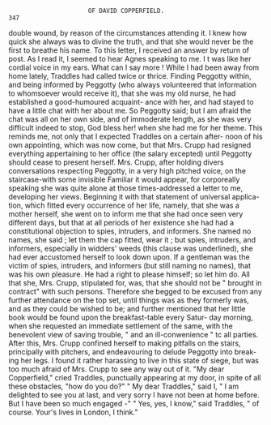                           OF DAVID COPPERFIELD.                           347
  double wound, by reason of the circumstances attending it. I knew how
  quick she always was to divine the truth, and that she would never be
  the first to breathe his name.
     To this letter, I received an answer by return of post. As I read it, I
  seemed to hear Agnes speaking to me. I t was like her cordial voice in
  my ears. What can I say more !
     While I had been away from home lately, Traddles had called twice or
  thrice. Finding Peggotty within, and being informed by Peggotty (who
  always volunteered that information to whomsoever would receive it),
  that she was my old nurse, he had established a good-humoured acquaint-
  ance with her, and had stayed to have a little chat with her about me. So
  Peggotty said; but I am afraid the chat was all on her own side, and of
  immoderate length, as she was very difficult indeed to stop, God bless her!
  when she had me for her theme.
     This reminds me, not only that I expected Traddles on a certain after-
 noon of his own appointing, which was now come, but that Mrs. Crupp
 had resigned everything appertaining to her office (the salary excepted) until
 Peggotty should cease to present herself. Mrs. Crupp, after holding
 divers conversations respecting Peggotty, in a very high pitched voice, on
 the staircase-with some invisible Familiar it would appear, for corporeally
 speaking she was quite alone at those times-addressed a letter to me,
 developing her views. Beginning it with that statement of universal applica-
 tion, which fitted every occurrence of her life, namely, that she was a mother
 herself, she went on to inform me that she had once seen very different
 days, but that at all periods of her existence she had had a constitutional
 objection to spies, intruders, and informers. She named no names, she
 said ; let them the cap fitted, wear it ; but spies, intruders, and informers,
 especially in widders' weeds (this clause was underlined), she had ever
 accustomed herself to look down upon. If a gentleman was the victim
of spies, intruders, and informers (but still naming no names), that was his
own pleasure. He had a right to please himself; so let him do. All
that she, Mrs. Crupp, stipulated for, was, that she should not be " brought
in contract" with such persons. Therefore she begged to be excused
from any further attendance on the top set, until things was as they
formerly was, and as they could be wished to be; and further mentioned
that her little book would be found upon the breakfast-table every Satur-
day morning, when she requested an immediate settlement of the same,
with the benevolent view of saving trouble, " and an ill-conwenience " tc
all parties.
    After this, Mrs. Crupp confined herself to making pitfalls on the stairs,
principally with pitchers, and endeavouring to delude Peggotty into break-
ing her legs. I found it rather harassing to live in this state of siege,
but was too much afraid of Mrs. Crupp to see any way out of it.
    "My dear Copperfield," cried Traddles, punctually appearing at my
door, in spite of all these obstacles, "how do you do?"
    " My dear Traddles," said I, " I am delighted to see you at last, and
very sorry I have not been at home before. But I have been so much
engaged -"
    " Yes, yes, I know," said Traddles, " of course. Your's lives in London,
I think."
